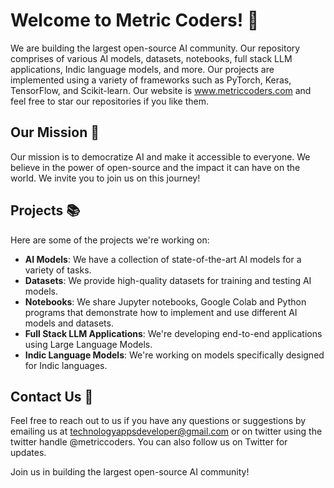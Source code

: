 # Welcome to Metric Coders! 👋

We are building the largest open-source AI community. Our repository comprises of various AI models, datasets, notebooks, full stack LLM applications, Indic language models, and more. Our projects are implemented using a variety of frameworks such as PyTorch, Keras, TensorFlow, and Scikit-learn. Our website is www.metriccoders.com and feel free to star our repositories if you like them.

## Our Mission 🚀

Our mission is to democratize AI and make it accessible to everyone. We believe in the power of open-source and the impact it can have on the world. We invite you to join us on this journey!

## Projects 📚

Here are some of the projects we're working on:

- **AI Models**: We have a collection of state-of-the-art AI models for a variety of tasks.
- **Datasets**: We provide high-quality datasets for training and testing AI models.
- **Notebooks**: We share Jupyter notebooks, Google Colab and Python programs that demonstrate how to implement and use different AI models and datasets.
- **Full Stack LLM Applications**: We're developing end-to-end applications using Large Language Models.
- **Indic Language Models**: We're working on models specifically designed for Indic languages.

## Contact Us 📧

Feel free to reach out to us if you have any questions or suggestions by emailing us at technologyappsdeveloper@gmail.com or on twitter using the twitter handle @metriccoders. You can also follow us on Twitter for updates.

Join us in building the largest open-source AI community!
